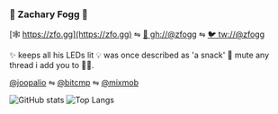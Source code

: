 ### 👾 Zachary Fogg 🐨

[🕸 https://zfo.gg](https://zfo.gg) ⇋ [🐙 gh://@zfogg](https://zfo.gg) ⇋ [🐦 tw://@zfogg](https://twitter.com/zfogg)

✨ keeps all his LEDs lit 💡 was once described as 'a snack' 🍔 mute any thread i add you to 👌🏾.

[@joopalio](https://github.com/joopal) ⇋ [@bitcmp](https://github.com/bitcamp) ⇋ [@mixmob](https://github.com/mixmob)

![GitHub stats](https://github-readme-stats.vercel.app/api?username=zfogg&count_private=true&show_icons=true&theme=tokyonight&line_height=40)
![Top Langs](https://github-readme-stats.vercel.app/api/top-langs/?username=zfogg&count_private=false&show_icons=true&theme=tokyonight&line_height=50)
